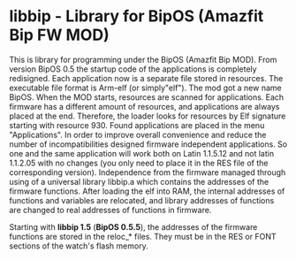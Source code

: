 # libbip - Library for BipOS (Amazfit Bip FW MOD)
This is library for programming under the BipOS (Amazfit Bip MOD).
From version BipOS 0.5 the startup code of the applications is completely redisigned. Each application now is a separate file stored in resources. The executable file format is Arm-elf (or simply"elf"). The mod got a new name BipOS. When the MOD starts, resources are scanned for applications. Each firmware has a different amount of resources, and applications are always placed at the end. Therefore, the loader looks for resources by Elf signature starting with resource 930. Found applications are placed in the menu "Applications".
In order to improve overall convenience and reduce the number of incompatibilities designed firmware independent applications. So one and the same application will work both on Latin 1.1.5.12 and not latin 1.1.2.05 with no changes (you only need to place it in the RES file of the corresponding version). Independence from the firmware managed through using of a universal library libbip.a which contains the addresses of the firmware functions. After loading the elf into RAM, the internal addresses of functions and variables are relocated, and library addresses of functions are changed to real addresses of functions in firmware.

Starting with **libbip 1.5** (**BipOS 0.5.5**), the addresses of the firmware functions are stored in the reloc_* files. They must be in the RES or FONT sections of the watch's flash memory.
